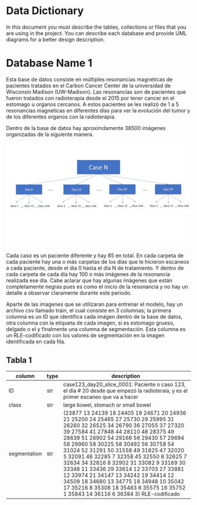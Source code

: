 # Data Dictionary

In this document you must describe the tables, collections or files that you are using in the project. You can describe each database and provide UML diagrams for a better design description.

# Database Name 1

Esta base de datos consiste en múltiples resonancias magnéticas de pacientes tratados en el Carbon Cancer Center de la universidad de Wisconsin Madison (UW-Madison). 
Las resonancias son de pacientes que fueron tratados con radioterapia desde el 2015 por tener cancer en el estomago u organos cercanos. A estos pacientes se les realizó
de 1 a 5 resonancias magneticas en diferentes días para ver la evolución del tumor y de los diferentes organos con la radioterapia. 

Dentro de la base de datos hay aproximdamente 38500 imágenes organizadas de la siguiente manera.

![DataDiagram](/docs/data/Diagrama%20Datos.jpg)

Cada caso es un paciente diferente y hay 85 en total. En cada carpeta de cada paciente hay una o más carpetas de los días que le hicieron escaneos a cada paciente, desde el día 0 hasta el día N de tratamiento. Y dentro de cada carpeta de cada día hay 100 o más imágenes de la resonancia realizada ese día. Cabe aclarar que hay algunas imágenes que están completamente negras pues es como el inicio de la resonancia y no hay un detalle a observar claramente durante este periodo.

Aparte de las imagenes que se utilizaran para entrenar el modelo, hay un archivo csv llamado train, el cual consiste en 3 columnas; la primera columna es un ID que identifica cada imágen dentro de la base de datos, otra columna con la etiqueta de cada imagen, si es estomago grueso, delgado o el y finalmente una columna de segmentación. Esta columna es un RLE-codificado con los valores de segmentación en la imagen identificada en cada fila. 

## Tabla 1


| column | type | description |
| --- | --- | --- |
| ID | str | case123_day20_slice_0001: Paciente o caso 123, el día # 20 desde que empezó la radioteraía, y es el primer escaneo que va a hacer|
| class | str | large bowel, stomach or small bowel |
|segmentation | str | (23877 13 24139 18 24405 19 24671 20 24936 21 25200 24 25465 27 25730 29 25995 31 26260 32 26525 34 26790 36 27055 37 27320 39 27584 41 27848 44 28110 48 28375 49 28639 51 28902 54 29166 56 29430 57 29694 58 29960 58 30225 58 30492 56 30758 54 31024 52 31291 50 31558 49 31825 47 32020 5 32091 46 32285 7 32358 45 32550 8 32625 7 32634 34 32816 8 32902 31 33082 9 33169 30 33348 11 33436 29 33614 12 33703 27 33881 12 33974 21 34147 13 34242 19 34414 12 34509 18 34680 13 34775 18 34948 10 35042 17 35216 8 35308 18 35483 6 35575 16 35752 1 35843 14 36116 6 36384 3) RLE-codificado | 
